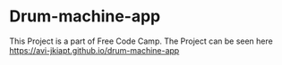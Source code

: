 # Drum-machine-app

This Project is a part of Free Code Camp. The Project can be seen here https://avi-jkiapt.github.io/drum-machine-app  
